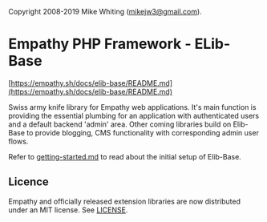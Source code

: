  

Copyright 2008-2019 Mike Whiting (mikejw3@gmail.com).


Empathy PHP Framework - ELib-Base
===

[https://empathy.sh/docs/elib-base/README.md](https://empathy.sh/docs/elib-base/README.md)

Swiss army knife library for Empathy web applications. It's main function is providing 
the essential plumbing for an application with authenticated users and a default backend 'admin'
area.  Other coming libraries build on Elib-Base to provide blogging, CMS functionality with corresponding
admin user flows.

Refer to [getting-started.md](./docs/getting-started.md) to read about the initial setup of Elib-Base.

Licence
---
Empathy and officially released extension libraries are now distributed under an
MIT license.  See [LICENSE](./LICENSE).
